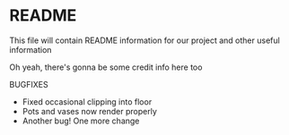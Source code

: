 # README

This file will contain README information for our project and other useful information

Oh yeah, there's gonna be some credit info here too

BUGFIXES
- Fixed occasional clipping into floor
- Pots and vases now render properly
- Another bug!
One more change
